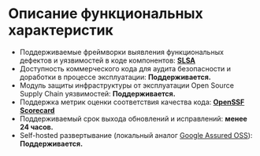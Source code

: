 # Описание функциональных характеристик

* Поддерживаемые фреймворки выявления функциональных дефектов и уязвимостей в коде компонентов: [**SLSA**](https://slsa.dev/)
* Доступность коммерческого кода для аудита безопасности и доработки в процессе эксплуатации: **Поддерживается.**
* Модуль защиты инфраструктуры от эксплуатации Open Source Supply Chain уязвимостей: **Поддерживается.**
* Поддержка метрик оценки соответствия качества кода: [**OpenSSF Scorecard**](https://securityscorecards.dev/)
* Поддерживаемый срок выхода обновлений и исправлений: **менее 24 часов.**
* Self-hosted развертывание (локальный аналог [Google Assured OSS](https://cloud.google.com/assured-open-source-software)): **Поддерживается.**
